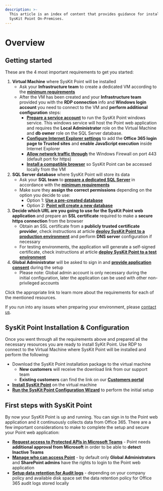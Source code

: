 ```yaml
---
description: >-
  This article is an index of content that provides guidance for installing
  SysKit Point On-Premises.
---
```


# Overview

## Getting started

These are the 4 most important requirements to get you started:

1. **Virtual Machine** where SysKit Point will be installed
   * Ask your **Infrastructure team** to create a dedicated VM according to the [**minimum requirements**](hardware-software-requirements.md#virtual-machine-requirements) 
   * After the VM has been created and your **Infrastructure team** provided you with the **RDP connection** info and **Windows login account** you need to connect to the VM and **perform additional configuration** steps:
     * [**Prepare a service account**](additional-vm-configuration.md#service-account) to run the SysKit Point windows service. This windows service will host the Point web application and requires the **Local Administrator** role on the Virtual Machine and **db owner** role on the SQL Server database.
     * [**Configure Internet Explorer settings**](additional-vm-configuration.md#configure-internet-explorer-settings) to add the **Office 365 login page to Trusted sites** and **enable JavaScript execution** inside Internet Explorer
     * [**Allow network traffic through**](additional-vm-configuration.md#configure-windows-firewall) the Windows Firewall on port 443 \(default port for https\) 
     * [**Install a compatible browser**](additional-vm-configuration.md#install-a-compatible-browser) so SysKit Point can be accessed locally from the VM
2. **SQL Server database** where SysKit Point will store its data
   * Ask your **SQL team** to [**prepare a dedicated SQL Server**](syskit-point-database.md) in accordance with the [**minimum requirements**](hardware-software-requirements.md#sql-server-requirements)
   * Make sure they **assign the correct permissions** depending on the option you decide to use:
     * Option 1: [**Use a pre-created database**](syskit-point-database.md#option-1-use-a-pre-created-database)
     * Option 2: [**Point will create a new database**](syskit-point-database.md#option-2-point-will-create-a-new-database)
3. **Decide which URL are you going to use for the SysKit Point web application** and prepare an **SSL certificate** required to make a **secure https connection** from the browser
   * Obtain an SSL certificate from a **publicly trusted certificate provider**, check instructions at article [**deploy SysKit Point to a production environment**](ssl-certificate.md#deploy-syskit-point-to-a-production-environment) and perform **DNS server** configuration if necessary    
   * For testing environments, the application will generate a self-signed certificate, check instructions at article [**deploy SysKit Point to a test environment**](ssl-certificate.md#deploy-syskit-point-to-a-test-environment)
4. **Global Administrator** will be asked to sign in and [**provide application consent**](../../requirements/permission-requirements.md#global-administrator) during the setup
   * Please note: Global admin account is only necessary during the initial configuration, later the application can be used with other non-privileged accounts

Click the appropriate link to learn more about the requirements for each of the mentioned resources.

If you run into any issues when preparing your environment, please [contact us](https://www.syskit.com/contact-us/).

## SysKit Point Installation & Configuration

Once you went through all the requirements above and prepared all the necessary resources you are ready to install SyKit Point. Use RDP to connect to the Virtual Machine where SysKit Point will be installed and perform the following:

* Download the SysKit Point installation package to the virtual machine
  * **New customers** will receive the download link from our support team
  * **Existing customers** can find the link on our [**Customers portal**](https://my.syskit.com/)
* [**Install SysKit Point**](install-syskit-point-on-premises.md) on the virtual machine
* [**Run the SysKit Point Configuration Wizard**](install-syskit-point-on-premises.md#configure-syskit-point) to perform the initial setup

## First steps with SysKit Point

By now your SysKit Point is up and running. You can sign in to the Point web application and it continuously collects data from Office 365. There are a few important considerations to make to complete the setup and secure your Point web application:

* [**Request access to Protected APIs in Microsoft Teams**](../../common-tasks/microsoft-teams-activity.md) - Point needs **additional approval from Microsoft** in order to be able to **detect Inactive Teams**
* [**Manage who can access Point**](../enable-role-based-access.md) - by default only **Global Administrators** and **SharePoint admins** have the rights to login to the Point web application
* [**Setup data retention for Audit logs**](../customize-audit-logs-collection.md#audit-logs-settings) - depending on your company policy and available disk space set the data retention policy for Office 365 audit logs stored locally

